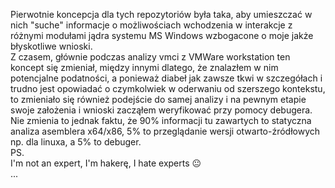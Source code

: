 Pierwotnie koncepcja dla tych repozytoriów była taka, aby umieszczać w nich "suche" informacje o możliwościach wchodzenia w interakcje z różnymi modułami jądra systemu MS Windows wzbogacone o moje jakże błyskotliwe wnioski.<br/>
Z czasem, głównie podczas analizy vmci z VMWare workstation ten koncept się zmieniał, między innymi dlatego, że znalazłem w nim potencjalne podatności, a ponieważ diabeł jak zawsze tkwi w szczegółach i trudno jest opowiadać o czymkolwiek w oderwaniu od szerszego kontekstu, to zmieniało się również podejście do samej analizy i na pewnym etapie swoje założenia i wnioski zacząłem weryfikować przy pomocy debugera.<br/>
Nie zmienia to jednak faktu, że 90% informacji tu zawartych to statyczna analiza asemblera x64/x86, 5% to przeglądanie wersji otwarto-źródłowych np. dla linuxa, a 5% to debuger.<br/>
PS.<br/>
I'm not an expert, I'm hakerę, I hate experts 😐<br/>
...
